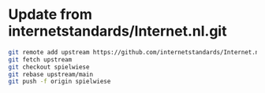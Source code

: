 # Update from internetstandards/Internet.nl.git  


```sh
git remote add upstream https://github.com/internetstandards/Internet.nl.git
git fetch upstream
git checkout spielwiese
git rebase upstream/main
git push -f origin spielwiese
``` 

